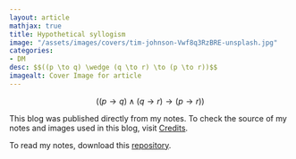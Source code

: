```yaml
---
layout: article
mathjax: true
title: Hypothetical syllogism
image: "/assets/images/covers/tim-johnson-Vwf8q3RzBRE-unsplash.jpg"
categories:
- DM
desc: $$((p \to q) \wedge (q \to r) \to (p \to r))$$ 
imagealt: Cover Image for article
---
```


$$((p \to q) \wedge (q \to r) \to (p \to r))$$





















































































































































































































































































































































































































This blog was published directly from my notes.
To check the source of my notes and images used in this blog, visit <a href="/credits.html" target="_blank">Credits</a>.

To read my notes, download this <a href="https://github.com/bovem/CS" target="blank">repository</a>.